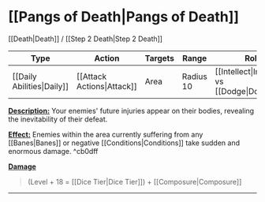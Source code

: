 # [[Pangs of Death|Pangs of Death]]
[[Death|Death]] / [[Step 2 Death|Step 2 Death]]

| Type | Action | Targets | Range | Roll |
| --- | --- | --- | --- | --- |
| [[Daily Abilities\|Daily]] | [[Attack Actions\|Attack]] | Area | Radius 10 | [[Intellect\|Intellect]] vs [[Dodge\|Dodge]] |
<u>**Description:**</u> Your enemies' future injuries appear on their bodies, revealing the inevitability of their defeat.

<u>**Effect:**</u> Enemies within the area currently suffering from any [[Banes|Banes]] or negative [[Conditions|Conditions]] take sudden and enormous damage. ^cb0dff


<u>**Damage**</u>
>(Level + 18 = [[Dice Tier|Dice Tier]]) + [[Composure|Composure]]

---